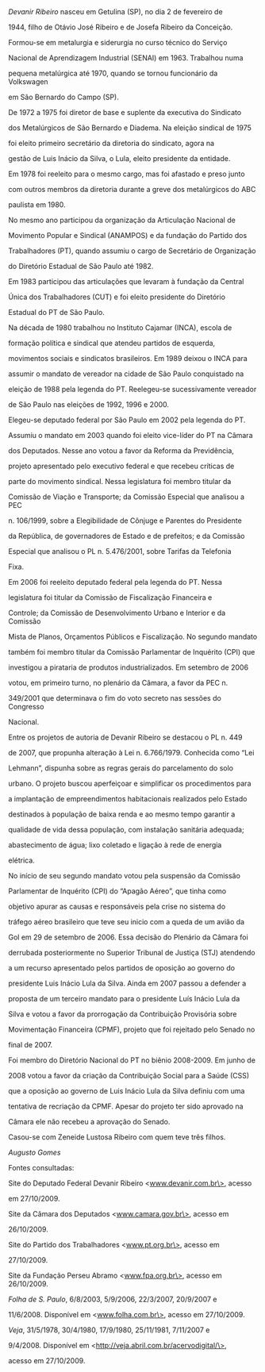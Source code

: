 

 



*Devanir Ribeiro* nasceu em Getulina (SP), no dia 2 de fevereiro de

1944, filho de Otávio José Ribeiro e de Josefa Ribeiro da Conceição.



Formou-se em metalurgia e siderurgia no curso técnico do Serviço

Nacional de Aprendizagem Industrial (SENAI) em 1963. Trabalhou numa

pequena metalúrgica até 1970, quando se tornou funcionário da Volkswagen

em São Bernardo do Campo (SP).



De 1972 a 1975 foi diretor de base e suplente da executiva do Sindicato

dos Metalúrgicos de São Bernardo e Diadema. Na eleição sindical de 1975

foi eleito primeiro secretário da diretoria do sindicato, agora na

gestão de Luis Inácio da Silva, o Lula, eleito presidente da entidade.

Em 1978 foi reeleito para o mesmo cargo, mas foi afastado e preso junto

com outros membros da diretoria durante a greve dos metalúrgicos do ABC

paulista em 1980.



No mesmo ano participou da organização da Articulação Nacional de

Movimento Popular e Sindical (ANAMPOS) e da fundação do Partido dos

Trabalhadores (PT), quando assumiu o cargo de Secretário de Organização

do Diretório Estadual de São Paulo até 1982.



Em 1983 participou das articulações que levaram à fundação da Central

Única dos Trabalhadores (CUT) e foi eleito presidente do Diretório

Estadual do PT de São Paulo.



Na década de 1980 trabalhou no Instituto Cajamar (INCA), escola de

formação política e sindical que atendeu partidos de esquerda,

movimentos sociais e sindicatos brasileiros. Em 1989 deixou o INCA para

assumir o mandato de vereador na cidade de São Paulo conquistado na

eleição de 1988 pela legenda do PT. Reelegeu-se sucessivamente vereador

de São Paulo nas eleições de 1992, 1996 e 2000.



Elegeu-se deputado federal por São Paulo em 2002 pela legenda do PT.

Assumiu o mandato em 2003 quando foi eleito vice-líder do PT na Câmara

dos Deputados. Nesse ano votou a favor da Reforma da Previdência,

projeto apresentado pelo executivo federal e que recebeu críticas de

parte do movimento sindical. Nessa legislatura foi membro titular da

Comissão de Viação e Transporte; da Comissão Especial que analisou a PEC

n. 106/1999, sobre a Elegibilidade de Cônjuge e Parentes do Presidente

da República, de governadores de Estado e de prefeitos; e da Comissão

Especial que analisou o PL n. 5.476/2001, sobre Tarifas da Telefonia

Fixa.



Em 2006 foi reeleito deputado federal pela legenda do PT. Nessa

legislatura foi titular da Comissão de Fiscalização Financeira e

Controle; da Comissão de Desenvolvimento Urbano e Interior e da Comissão

Mista de Planos, Orçamentos Públicos e Fiscalização. No segundo mandato

também foi membro titular da Comissão Parlamentar de Inquérito (CPI) que

investigou a pirataria de produtos industrializados. Em setembro de 2006

votou, em primeiro turno, no plenário da Câmara, a favor da PEC n.

349/2001 que determinava o fim do voto secreto nas sessões do Congresso

Nacional.



Entre os projetos de autoria de Devanir Ribeiro se destacou o PL n. 449

de 2007, que propunha alteração à Lei n. 6.766/1979. Conhecida como “Lei

Lehmann”, dispunha sobre as regras gerais do parcelamento do solo

urbano. O projeto buscou aperfeiçoar e simplificar os procedimentos para

a implantação de empreendimentos habitacionais realizados pelo Estado

destinados à população de baixa renda e ao mesmo tempo garantir a

qualidade de vida dessa população, com instalação sanitária adequada;

abastecimento de água; lixo coletado e ligação à rede de energia

elétrica.



No início de seu segundo mandato votou pela suspensão da Comissão

Parlamentar de Inquérito (CPI) do “Apagão Aéreo”, que tinha como

objetivo apurar as causas e responsáveis pela crise no sistema do

tráfego aéreo brasileiro que teve seu inicio com a queda de um avião da

Gol em 29 de setembro de 2006. Essa decisão do Plenário da Câmara foi

derrubada posteriormente no Superior Tribunal de Justiça (STJ) atendendo

a um recurso apresentado pelos partidos de oposição ao governo do

presidente Luis Inácio Lula da Silva. Ainda em 2007 passou a defender a

proposta de um terceiro mandato para o presidente Luís Inácio Lula da

Silva e votou a favor da prorrogação da Contribuição Provisória sobre

Movimentação Financeira (CPMF), projeto que foi rejeitado pelo Senado no

final de 2007.



Foi membro do Diretório Nacional do PT no biênio 2008-2009. Em junho de

2008 votou a favor da criação da Contribuição Social para a Saúde (CSS)

que a oposição ao governo de Luis Inácio Lula da Silva definiu com uma

tentativa de recriação da CPMF. Apesar do projeto ter sido aprovado na

Câmara ele não recebeu a aprovação do Senado.



Casou-se com Zeneide Lustosa Ribeiro com quem teve três filhos.



*Augusto Gomes*



Fontes consultadas:



Site do Deputado Federal Devanir Ribeiro \<www.devanir.com.br\>, acesso

em 27/10/2009.



Site da Câmara dos Deputados \<www.camara.gov.br\>, acesso em

26/10/2009.



Site do Partido dos Trabalhadores \<www.pt.org.br\>, acesso em

27/10/2009.



Site da Fundação Perseu Abramo \<www.fpa.org.br\>, acesso em 26/10/2009.



*Folha de S. Paulo*, 6/8/2003, 5/9/2006, 22/3/2007, 20/9/2007 e

11/6/2008. Disponível em \<www.folha.com.br\>, acesso em 27/10/2009.



*Veja*, 31/5/1978, 30/4/1980, 17/9/1980, 25/11/1981, 7/11/2007 e

9/4/2008. Disponível em \<http://veja.abril.com.br/acervodigital/\>,

acesso em 27/10/2009.



 

